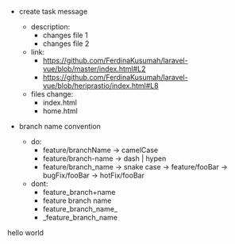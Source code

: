 * create task message
    * description: 
        * changes file 1
        * changes file 2
    * link: 
        * https://github.com/FerdinaKusumah/laravel-vue/blob/master/index.html#L2
        * https://github.com/FerdinaKusumah/laravel-vue/blob/heriprastio/index.html#L8
    * files change:
        * index.html
        * home.html

* branch name convention
  * do:
    * feature/branchName -> camelCase
    * feature/branch-name -> dash | hypen
    * feature/branch_name -> snake case
        -> feature/fooBar
        -> bugFix/fooBar
        -> hotFix/fooBar
  * dont:
    * feature_branch+name
    * feature branch name
    * feature_branch_name_
    * _feature_branch_name

hello world

